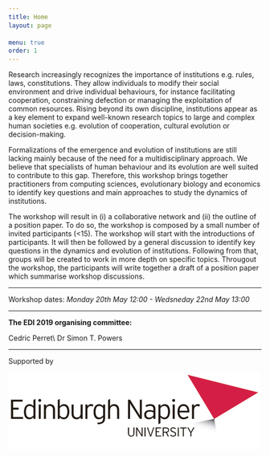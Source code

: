 ```yaml
---
title: Home
layout: page

menu: true
order: 1
---
```


Research increasingly recognizes the importance of institutions e.g. rules, laws, constitutions. They allow individuals to modify their social environment and drive individual behaviours, for instance facilitating cooperation, constraining defection or managing the exploitation of common resources. Rising beyond its own discipline, institutions appear as a key element to expand well-known research topics to large and complex human societies e.g. evolution of cooperation, cultural evolution or decision-making.

Formalizations of the emergence and evolution of institutions are still lacking mainly because of the need for a multidisciplinary approach. We believe that specialists of human behaviour and its evolution are well suited to contribute to this gap. Therefore, this workshop brings together practitioners from computing sciences, evolutionary biology and economics to identify key questions and main approaches to study the dynamics of institutions.

The workshop will result in (i) a collaborative network and (ii) the outline of a position paper.  To do so, the workshop is composed by a small number of invited participants (<15). The workshop will start with the introductions of participants. It will then be followed by a general discussion to identify key questions in the dynamics and evolution of institutions. Following from that, groups will be created to work in more depth on specific topics. Througout the workshop, the participants will write together a draft of a position paper which summarise workshop discussions.
___
Workshop dates: *Monday 20th May 12:00 - Wedsneday 22nd May 13:00*
___
**The EDI 2019 organising committee:**

Cedric Perret\\
Dr Simon T. Powers

___
Supported by 

![Edinburgh Napier University](/assets/img/napierLogo.jpg)
